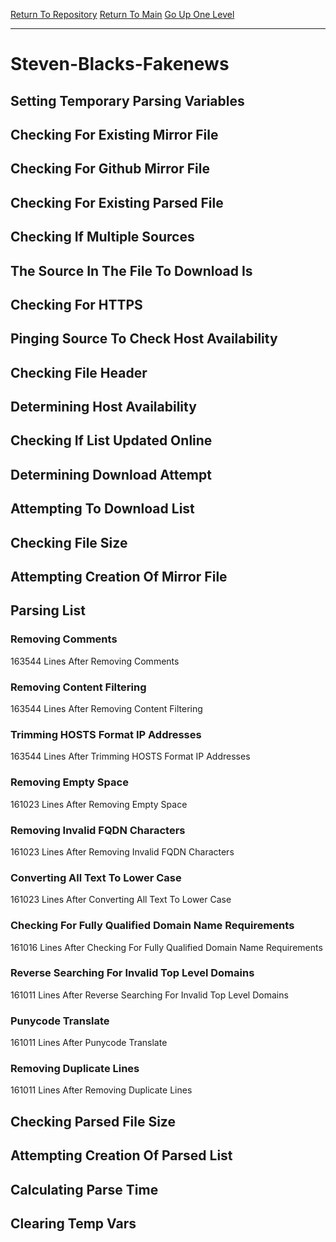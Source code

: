[Return To Repository](https://github.com/DigitalWarrior/piholeparser/)
[Return To Main](https://github.com/DigitalWarrior/piholeparser/blob/master/RecentRunLogs/Mainlog.md)
[Go Up One Level](https://github.com/DigitalWarrior/piholeparser/blob/master/RecentRunLogs/TopLevelScripts/30-Processing-External-Blacklists.md)
____________________________________
# Steven-Blacks-Fakenews
## Setting Temporary Parsing Variables
## Checking For Existing Mirror File
## Checking For Github Mirror File
## Checking For Existing Parsed File
## Checking If Multiple Sources
## The Source In The File To Download Is
## Checking For HTTPS
## Pinging Source To Check Host Availability
## Checking File Header
## Determining Host Availability
## Checking If List Updated Online
## Determining Download Attempt
## Attempting To Download List
## Checking File Size
## Attempting Creation Of Mirror File
## Parsing List
### Removing Comments
163544 Lines After Removing Comments
### Removing Content Filtering
163544 Lines After Removing Content Filtering
### Trimming HOSTS Format IP Addresses
163544 Lines After Trimming HOSTS Format IP Addresses
### Removing Empty Space
161023 Lines After Removing Empty Space
### Removing Invalid FQDN Characters
161023 Lines After Removing Invalid FQDN Characters
### Converting All Text To Lower Case
161023 Lines After Converting All Text To Lower Case
### Checking For Fully Qualified Domain Name Requirements
161016 Lines After Checking For Fully Qualified Domain Name Requirements
### Reverse Searching For Invalid Top Level Domains
161011 Lines After Reverse Searching For Invalid Top Level Domains
### Punycode Translate
161011 Lines After Punycode Translate
### Removing Duplicate Lines
161011 Lines After Removing Duplicate Lines
## Checking Parsed File Size
## Attempting Creation Of Parsed List
## Calculating Parse Time
## Clearing Temp Vars
